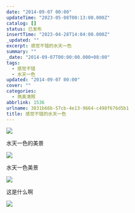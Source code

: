 ```yaml
---
date: "2014-09-07 00:00"
updateTime: "2023-05-08T00:13:00.000Z"
catalog: []
status: 已发布
insertTime: "2023-04-28T14:04:00.000Z"
_updated: ""
excerpt: 感觉不错的水天一色
summary: ""
_date: "2014-09-07T00:00:00.000+08:00"
tags:
  - 感觉不错
  - 水天一色
updated: "2014-09-07 00:00"
cover: ""
categories:
  - 燕美清照
abbrlink: 1536
urlname: 3831b66b-57cb-4e13-9664-c498f676d5b1
title: 感觉不错的水天一色
---
```


![](https://image.bmqy.net/upload/FidawvNHSnZrEwDE8Ttx_nXCIyFw.jpg)

水天一色的美景

![](https://image.bmqy.net/upload/FrEaIwWdr6Yh6bVbzY_qzbfpLbO8.jpg)

水天一色美景

![](https://image.bmqy.net/upload/Flo_nrRQOT9MJRTr1T-92WBuCgu2.jpg)

这是什么啊

![](https://image.bmqy.net/upload/FuazcQbeTxaFoG1zw1XqniXvX9Nt.jpg)
